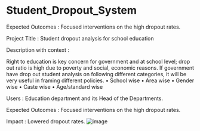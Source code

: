 # Student_Dropout_System
Expected Outcomes : Focused interventions on the high dropout rates.

Project Title : Student dropout analysis for school education

Description with context :

 Right to education is key concern for government and at school level;
drop out ratio is high due to poverty and social, economic reasons. If
government have drop out student analysis on following different
categories, it will be very useful in framing different policies.
• School wise
• Area wise
• Gender wise
• Caste wise
• Age/standard wise

Users : Education department and its Head of the Departments.

Expected Outcomes : Focused interventions on the high dropout rates.

Impact : Lowered dropout rates.
![image](https://user-images.githubusercontent.com/91895577/211487986-d95d43c2-b70e-4a80-b1e9-53af981b9d3d.png)
